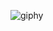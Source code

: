 ![giphy](https://github.com/CassadyCampos/CassadyCampos/assets/44253571/03ebd7db-6ac2-49c0-9753-8b48d0d927d8)

